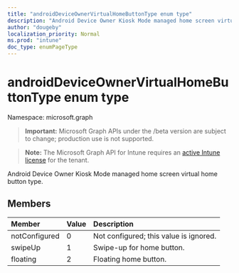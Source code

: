 ```yaml
---
title: "androidDeviceOwnerVirtualHomeButtonType enum type"
description: "Android Device Owner Kiosk Mode managed home screen virtual home button type."
author: "dougeby"
localization_priority: Normal
ms.prod: "intune"
doc_type: enumPageType
---
```


# androidDeviceOwnerVirtualHomeButtonType enum type

Namespace: microsoft.graph

> **Important:** Microsoft Graph APIs under the /beta version are subject to change; production use is not supported.

> **Note:** The Microsoft Graph API for Intune requires an [active Intune license](https://go.microsoft.com/fwlink/?linkid=839381) for the tenant.

Android Device Owner Kiosk Mode managed home screen virtual home button type.

## Members
|Member|Value|Description|
|:---|:---|:---|
|notConfigured|0|Not configured; this value is ignored.|
|swipeUp|1|Swipe-up for home button.|
|floating|2|Floating home button.|



